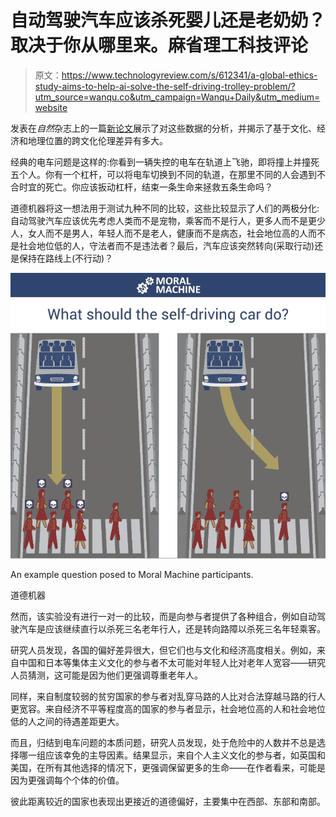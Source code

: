 # 自动驾驶汽车应该杀死婴儿还是老奶奶？取决于你从哪里来。麻省理工科技评论

> 原文：<https://www.technologyreview.com/s/612341/a-global-ethics-study-aims-to-help-ai-solve-the-self-driving-trolley-problem/?utm_source=wanqu.co&utm_campaign=Wanqu+Daily&utm_medium=website>

发表在*自然*杂志上的一篇[新论文](https://www.nature.com/articles/s41586-018-0637-6)展示了对这些数据的分析，并揭示了基于文化、经济和地理位置的跨文化伦理差异有多大。

经典的电车问题是这样的:你看到一辆失控的电车在轨道上飞驰，即将撞上并撞死五个人。你有一个杠杆，可以将电车切换到不同的轨道，在那里不同的人会遇到不合时宜的死亡。你应该扳动杠杆，结束一条生命来拯救五条生命吗？

道德机器将这一想法用于测试九种不同的比较，这些比较显示了人们的两极分化:自动驾驶汽车应该优先考虑人类而不是宠物，乘客而不是行人，更多人而不是更少人，女人而不是男人，年轻人而不是老人，健康而不是病态，社会地位高的人而不是社会地位低的人，守法者而不是违法者？最后，汽车应该突然转向(采取行动)还是保持在路线上(不行动)？

![](img/fd9395aa43c73f2e07d3b86ffe7c7eaa.png)

An example question posed to Moral Machine participants.

道德机器





然而，该实验没有进行一对一的比较，而是向参与者提供了各种组合，例如自动驾驶汽车是应该继续直行以杀死三名老年行人，还是转向路障以杀死三名年轻乘客。

研究人员发现，各国的偏好差异很大，但它们也与文化和经济高度相关。例如，来自中国和日本等集体主义文化的参与者不太可能对年轻人比对老年人宽容——研究人员猜测，这可能是因为他们更强调尊重老年人。

同样，来自制度较弱的贫穷国家的参与者对乱穿马路的人比对合法穿越马路的行人更宽容。来自经济不平等程度高的国家的参与者显示，社会地位高的人和社会地位低的人之间的待遇差距更大。

而且，归结到电车问题的本质问题，研究人员发现，处于危险中的人数并不总是选择哪一组应该幸免的主导因素。结果显示，来自个人主义文化的参与者，如英国和美国，在所有其他选择的情况下，更强调保留更多的生命——在作者看来，可能是因为更强调每个个体的价值。

彼此距离较近的国家也表现出更接近的道德偏好，主要集中在西部、东部和南部。